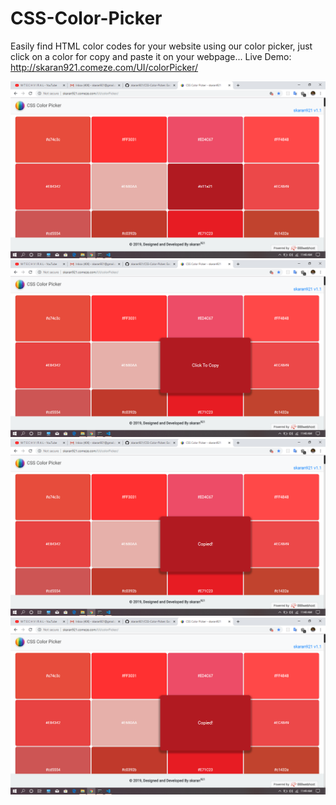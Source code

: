 # CSS-Color-Picker
Easily find HTML color codes for your website using our color picker, just click on a color for copy and paste it on your webpage...
Live Demo: http://skaran921.comeze.com/UI/colorPicker/

![AlrText](https://github.com/skaran921/CSS-Color-Picker/blob/master/Screenshot%20(171).png)
![AlrText](https://github.com/skaran921/CSS-Color-Picker/blob/master/Screenshot%20(172).png)
![AlrText](https://github.com/skaran921/CSS-Color-Picker/blob/master/Screenshot%20(173).png)
![AlrText](https://github.com/skaran921/CSS-Color-Picker/blob/master/Screenshot%20(174).png)
